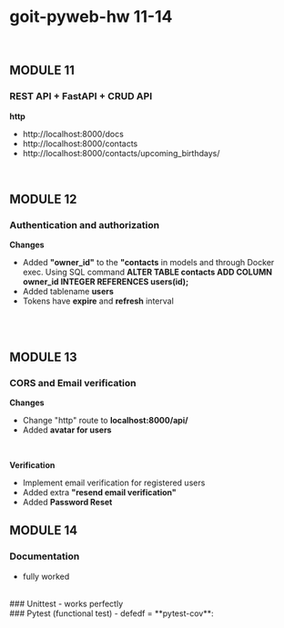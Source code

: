 # goit-pyweb-hw 11-14
<br>

## MODULE 11

### REST API + FastAPI + CRUD API

**http**
- http://localhost:8000/docs
- http://localhost:8000/contacts
- http://localhost:8000/contacts/upcoming_birthdays/
<br>

## MODULE 12
### Authentication and authorization

**Changes**
-  Added **"owner_id"** to the **"contacts** in models and  through Docker exec. Using SQL command **ALTER TABLE contacts ADD COLUMN owner_id INTEGER REFERENCES users(id);**
- Added tablename **users**
- Tokens have **expire** and **refresh** interval 
<br>
<br>

## MODULE 13
###  CORS and Email verification


**Changes**

- Change "http" route to **localhost:8000/api/**
- Added **avatar for users**
<br>

**Verification**
- Implement email verification for registered users
- Added extra **"resend email verification"**
- Added **Password Reset**

## MODULE 14
### Documentation

 - fully worked

<br>
### Unittest
 - works perfectly

<br>
### Pytest (functional test)
 - defedf
 = **pytest-cov**: 
